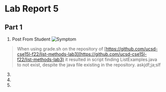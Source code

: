 # Lab Report 5  
## Part 1  
1) Post From Student
  ![Symptom]()
>When using grade.sh on the repository of [https://github.com/ucsd-cse15l-f22/list-methods-lab3](https://github.com/ucsd-cse15l-f22/list-methods-lab3) it resulted in script finding ListExamples.java to not exist, despite the java file existing in the repository. 
>askjdf;ja;slf
3) 
4) 
5) 
